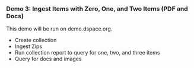 ### Demo 3: Ingest Items with Zero, One, and Two Items (PDF and Docs)

This demo will be run on demo.dspace.org.

- Create collection
- Ingest Zips
- Run collection report to query for one, two, and three items
- Query for docs and images